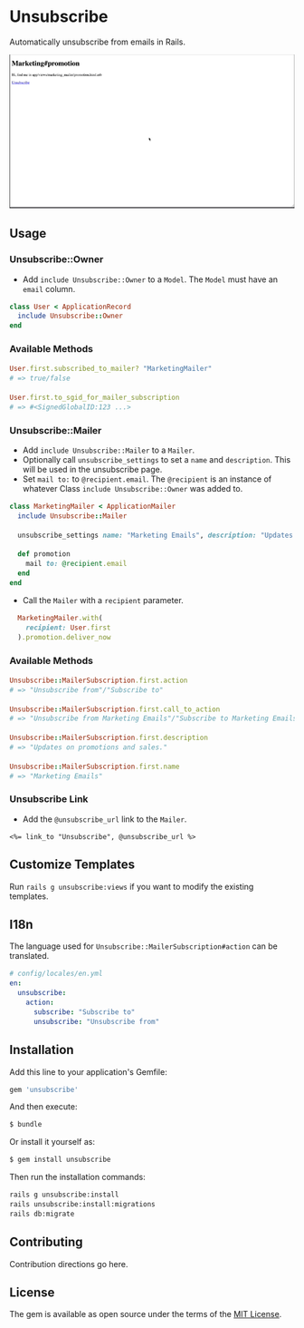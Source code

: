 # Unsubscribe

Automatically unsubscribe from emails in Rails.

![Demo](./docs/demo.gif)

## Usage

### Unsubscribe::Owner

- Add `include Unsubscribe::Owner` to a `Model`. The `Model` must have an `email` column.

```ruby
class User < ApplicationRecord
  include Unsubscribe::Owner
end
```

### Available Methods

```ruby
User.first.subscribed_to_mailer? "MarketingMailer"
# => true/false

User.first.to_sgid_for_mailer_subscription
# => #<SignedGlobalID:123 ...>
```

### Unsubscribe::Mailer

- Add `include Unsubscribe::Mailer` to a `Mailer`.
- Optionally call `unsubscribe_settings` to set a `name` and `description`. This will be used in the unsubscribe page.
- Set `mail to:` to `@recipient.email`. The `@recipient` is an instance of whatever Class `include Unsubscribe::Owner` was added to.

```ruby
class MarketingMailer < ApplicationMailer  
  include Unsubscribe::Mailer

  unsubscribe_settings name: "Marketing Emails", description: "Updates on promotions and sales."

  def promotion
    mail to: @recipient.email
  end  
end
```

- Call the `Mailer` with a `recipient` parameter.

```ruby
  MarketingMailer.with(
    recipient: User.first
  ).promotion.deliver_now
```

### Available Methods

```ruby
Unsubscribe::MailerSubscription.first.action
# => "Unsubscribe from"/"Subscribe to"

Unsubscribe::MailerSubscription.first.call_to_action
# => "Unsubscribe from Marketing Emails"/"Subscribe to Marketing Emails"

Unsubscribe::MailerSubscription.first.description
# => "Updates on promotions and sales."

Unsubscribe::MailerSubscription.first.name
# => "Marketing Emails"
```

### Unsubscribe Link

- Add the `@unsubscribe_url` link to the `Mailer`.

```html+erb
<%= link_to "Unsubscribe", @unsubscribe_url %>
```

## Customize Templates

Run `rails g unsubscribe:views` if you want to modify the existing templates.

## I18n

The language used for `Unsubscribe::MailerSubscription#action` can be translated.

```yml
# config/locales/en.yml
en:
  unsubscribe:
    action:
      subscribe: "Subscribe to"
      unsubscribe: "Unsubscribe from"
```

## Installation

Add this line to your application's Gemfile:

```ruby
gem 'unsubscribe'
```

And then execute:
```bash
$ bundle
```

Or install it yourself as:
```bash
$ gem install unsubscribe
```

Then run the installation commands:

```bash
rails g unsubscribe:install
rails unsubscribe:install:migrations
rails db:migrate
```

## Contributing

Contribution directions go here.

## License

The gem is available as open source under the terms of the [MIT License](https://opensource.org/licenses/MIT).
